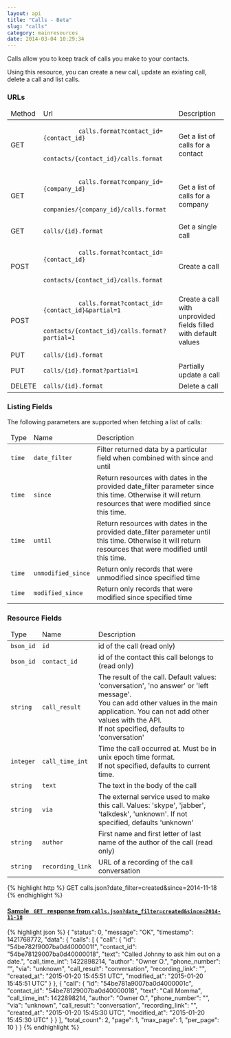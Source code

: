 ```yaml
---
layout: api
title: "Calls - Beta"
slug: "calls"
category: mainresources
date: 2014-03-04 10:29:34
---
```

Calls allow you to keep track of calls you make to your contacts.

Using this resource, you can create a new call, update an existing call, delete a call and list calls.

### URLs


<table class="table table-striped table-bordered">
  <thead>
    <tr>
      <td>Method</td>
      <td>Url</td>
      <td>Description</td>
    </tr>
  </thead>
  <tbody>
    <tr>
      <td><span class="get-text">GET</span></td>
      <td>
        <code class="bluetext">
          calls.format?contact_id={contact_id}<br/>
          contacts/{contact_id}/calls.format
        </code>
      </td>
      <td>Get a list of calls for a contact</td>
    </tr>
    <tr>
      <td><span class="get-text">GET</span></td>
      <td>
        <code class="bluetext">
          calls.format?company_id={company_id}<br/>
          companies/{company_id}/calls.format
        </code>
      </td>
      <td>Get a list of calls for a company</td>
    </tr>
    <tr>
      <td><span class="get-text">GET</span></td>
      <td>
        <code class="bluetext">calls/{id}.format</code>
      </td>
      <td>Get a single call</td>
    </tr>
    <tr>
      <td><span class="post-text">POST</span></td>
      <td>
        <code class="bluetext">
          calls.format?contact_id={contact_id}<br/>
          contacts/{contact_id}/calls.format
        </code>
      </td>
      <td>Create a call</td>
    </tr>
    <tr>
      <td><span class="post-text">POST</span></td>
      <td>
        <code class="bluetext">
          calls.format?contact_id={contact_id}&partial=1<br/>
          contacts/{contact_id}/calls.format?partial=1
        </code>
      </td>
      <td>Create a call with unprovided <br/>fields filled with default values</td>
    </tr>
    <tr>
      <td><span class="put-text">PUT</span></td>
      <td>
        <code class="bluetext">calls/{id}.format</code>
      </td>
      <td></Update a contact</td>
    </tr>
    <tr>
      <td><span class="put-text">PUT</span></td>
      <td>
        <code class="bluetext">calls/{id}.format?partial=1</code>
      </td>
      <td>Partially update a call</td>
    </tr>
    <tr>
      <td><span class="delete-text">DELETE</span></td>
      <td>
        <code class="bluetext">calls/{id}.format</code>
      </td>
      <td>Delete a call</td>
    </tr>
  </tbody>
</table>


### Listing Fields
The following parameters are supported when fetching a list of calls:


<table class="table table-striped table-bordered">
  <thead>
    <tr>
      <td>Type</td>
      <td>Name</td>
      <td>Description</td>
    </tr>
  </thead>
  <tbody>
    <tr>
      <td class="nowrap"><code class="redtext">time</code></td>
      <td><code class="bluetext">date_filter</code></td>
      <td>Filter returned data by a particular field when combined with since and until</td>
    </tr>
    <tr>
      <td><code class="redtext">time</code></td>
      <td><code class="bluetext">since</code></td>
      <td>Return resources with dates in the provided date_filter parameter since this time. Otherwise it will return resources that were modified since this time.</td>
    </tr>
    <tr>
      <td><code class="redtext">time</code></td>
      <td><code class="bluetext">until</code></td>
      <td>Return resources with dates in the provided date_filter parameter until this time. Otherwise it will return resources that were modified until this time.</td>
    </tr>
    <tr>
      <td><code class="redtext">time</code></td>
      <td class="nowrap"><code class="bluetext">unmodified_since</code></td>
      <td>Return only records that were unmodified since specified time</td>
    </tr>
    <tr>
      <td><code class="redtext">time</code></td>
      <td><code class="bluetext">modified_since</code></td>
      <td>Return only records that were modified since specified time</td>
    </tr>
  </tbody>
</table>


### Resource Fields

<table class="table table-striped table-bordered">
  <thead>
    <tr>
      <td>Type</td>
      <td>Name</td>
      <td>Description</td>
    </tr>
  </thead>
  <tbody>
    <tr>
      <td><code class="redtext">bson_id</code></td>
      <td><code class="bluetext">id</code></td>
      <td>id of the call (read only)</td>
    </tr>
    <tr>
      <td><code class="redtext">bson_id</code></td>
      <td><code class="bluetext">contact_id</code></td>
      <td>id of the contact this call belongs to (read only)</td>
    </tr>
    <tr>
      <td><code class="redtext">string</code></td>
      <td><code class="bluetext">call_result</code></td>
      <td>The result of the call. Default values: 'conversation', 'no answer' or 'left message'.
        <br>You can add other values in the main application. You can not add other values with the API.
        <br>If not specified, defaults to 'conversation'</td>
    </tr>
    <tr>
      <td><code class="redtext">integer</code></td>
      <td><code class="bluetext">call_time_int</code></td>
      <td>Time the call occurred at. Must be in unix epoch time format. 
      <br>If not specified, defaults to current time.</td>
    </tr>
    <tr>
      <td><code class="redtext">string</code></td>
      <td><code class="bluetext">text</code></td>
      <td>The text in the body of the call</td>
    </tr>
    <tr>
      <td><code class="redtext">string</code></td>
      <td><code class="bluetext">via</code></td>
      <td>The external service used to make this call. Values: 'skype', 'jabber', 'talkdesk', 'unknown'. If not specified, defaults 'unknown'</td>
    </tr>
    <tr>
      <td><code class="redtext">string</code></td>
      <td><code class="bluetext">author</code></td>
      <td>First name and first letter of last name of the author of the call (read only)</td>
    </tr>
    <tr>
      <td><code class="redtext">string</code></td>
      <td><code class="bluetext">recording_link</code></td>
      <td>URL of a recording of the call conversation</td>
    </tr>
  </tbody>
</table>

{% highlight http %} GET calls.json?date_filter=created&since=2014-11-18 {% endhighlight %}
<div class="panel panel-default">
  <div class="panel-heading">
    <h4 class="panel-title">
      <a data-toggle="collapse"  href="#callsjson">
        Sample <code> GET </code> response from <code>calls.json?date_filter=created&since=2014-11-18</code>
      </a>
    </h4>
  </div>
  <div id="callsjson" class="panel-collapse collapse">
    <div class="panel-body">
{% highlight json %}
{
  "status": 0,
  "message": "OK",
  "timestamp": 1421768772,
  "data": {
    "calls": [
      {
        "call": {
          "id": "54be782f9007ba0d4000001f",
          "contact_id": "54be78129007ba0d40000018",
          "text": "Called Johnny to ask him out on a date.",
          "call_time_int": 1422898214,
          "author": "Owner O.",
          "phone_number": "",
          "via": "unknown",
          "call_result": "conversation",
          "recording_link": "",
          "created_at": "2015-01-20 15:45:51 UTC",
          "modified_at": "2015-01-20 15:45:51 UTC"
        }
      },
      {
        "call": {
          "id": "54be781a9007ba0d4000001c",
          "contact_id": "54be78129007ba0d40000018",
          "text": "Call Momma",
          "call_time_int": 1422898214,
          "author": "Owner O.",
          "phone_number": "",
          "via": "unknown",
          "call_result": "conversation",
          "recording_link": "",
          "created_at": "2015-01-20 15:45:30 UTC",
          "modified_at": "2015-01-20 15:45:30 UTC"
        }
      }
    ],
    "total_count": 2,
    "page": 1,
    "max_page": 1,
    "per_page": 10
  }
}
{% endhighlight %}
      </div>
    </div>
  </div>
